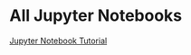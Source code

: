# All Jupyter Notebooks

[Jupyter Notebook Tutorial](https://drive.google.com/file/d/1n5p2kT7g0oQLzcLec2u10hFxfo5RORl0/view?usp=sharing)